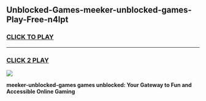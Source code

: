 
## Unblocked-Games-meeker-unblocked-games-Play-Free-n4lpt
<h3>
<a href="https://premium76.site?title=meeker-unblocked-games&ref=19M">CLICK TO PLAY</a></h3>
<hr>

<h3>
<a href="https://premium76.site?title=meeker-unblocked-games&ref=19M">CLICK 2 PLAY</a>
  
</h3>

<a href="https://premium76.site?title=meeker-unblocked-games&ref=19M"><img src="https://clearcache.store/games.png"></a>


**meeker-unblocked-games games unblocked: Your Gateway to Fun and Accessible Online Gaming**
